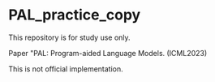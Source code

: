 # PAL_practice_copy
This repository is for study use only.

Paper "PAL: Program-aided Language Models. (ICML2023) 

This is not official implementation. 
